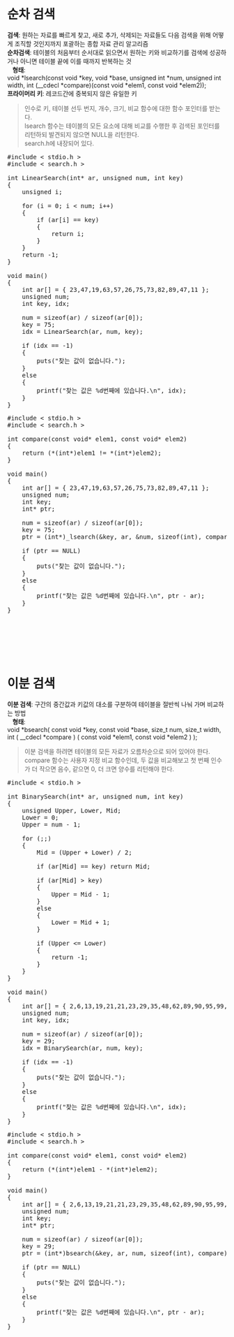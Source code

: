 # 순차 검색 
**검색**: 원하는 자료를 빠르게 찾고, 새로 추가, 삭제되는 자료들도 다음 검색을 위해 어떻게 조직할 것인지까지 포괄하는 종합 자료 관리 알고리즘    
**순차검색**: 테이블의 처음부터 순서대로 읽으면서 원하는 키와 비교하기를 검색에 성공하거나 아니면 테이블 끝에 이를 때까지 반복하는 것  
&nbsp;&nbsp;&nbsp;**형태**:  
void *lsearch(const void *key, void *base, unsigned int *num, unsigned int width, int (__cdecl *compare)(const void *elem1, const void *elem2));  
**프라이머리 키**: 레코드간에 중복되지 않은 유일한 키    
> 인수로 키, 테이블 선두 번지, 개수, 크기, 비교 함수에 대한 함수 포인터를 받는다.  
> lsearch 함수는 테이블의 모든 요소에 대해 비교를 수행한 후 검색된 포인터를 리턴하되 발견되지 않으면 NULL을 리턴한다.  
> search.h에 내장되어 있다.

<pre>#include < stdio.h >
#include < search.h >

int LinearSearch(int* ar, unsigned num, int key)
{
    unsigned i;

    for (i = 0; i < num; i++)
    {
        if (ar[i] == key)
        {
            return i;
        }
    }
    return -1;
}

void main()
{
    int ar[] = { 23,47,19,63,57,26,75,73,82,89,47,11 };
    unsigned num;
    int key, idx;

    num = sizeof(ar) / sizeof(ar[0]);
    key = 75;
    idx = LinearSearch(ar, num, key);

    if (idx == -1)
    {
        puts("찾는 값이 없습니다.");
    }
    else
    {
        printf("찾는 값은 %d번째에 있습니다.\n", idx);
    }
}</pre>

<pre>#include < stdio.h >
#include < search.h >

int compare(const void* elem1, const void* elem2)
{
    return (*(int*)elem1 != *(int*)elem2);
}

void main()
{
    int ar[] = { 23,47,19,63,57,26,75,73,82,89,47,11 };
    unsigned num;
    int key;
    int* ptr;

    num = sizeof(ar) / sizeof(ar[0]);
    key = 75;
    ptr = (int*)_lsearch(&key, ar, &num, sizeof(int), compare);

    if (ptr == NULL)
    {
        puts("찾는 값이 없습니다.");
    }
    else
    {
        printf("찾는 값은 %d번째에 있습니다.\n", ptr - ar);
    }
}</pre><br><br><br><br><br>

# 이분 검색
**이분 검색**: 구간의 중간값과 키값의 대소를 구분하여 테이블을 절반씩 나눠 가며 비교하는 방법  
&nbsp;&nbsp;&nbsp;**형태**:  
void *bsearch( const void *key, const void *base, size_t num, size_t width, int ( __cdecl *compare ) ( const void *elem1, const void *elem2 ) );    
> 이분 검색을 하려면 테이블의 모든 자료가 오름차순으로 되어 있어야 한다.  
> compare 함수는 사용자 지정 비교 함수인데, 두 값을 비교해보고 첫 번째 인수가 더 작으면 음수, 같으면 0, 더 크면 양수를 리턴해야 한다.  

<pre>#include < stdio.h >

int BinarySearch(int* ar, unsigned num, int key)
{
    unsigned Upper, Lower, Mid;
    Lower = 0;
    Upper = num - 1;

    for (;;)
    {
        Mid = (Upper + Lower) / 2;

        if (ar[Mid] == key) return Mid;

        if (ar[Mid] > key)
        {
            Upper = Mid - 1;
        }
        else
        {
            Lower = Mid + 1;
        }

        if (Upper <= Lower)
        {
            return -1;
        }
    }
}

void main()
{
    int ar[] = { 2,6,13,19,21,21,23,29,35,48,62,89,90,95,99,102,109,208,629 };
    unsigned num;
    int key, idx;

    num = sizeof(ar) / sizeof(ar[0]);
    key = 29;
    idx = BinarySearch(ar, num, key);

    if (idx == -1)
    {
        puts("찾는 값이 없습니다.");
    }
    else
    {
        printf("찾는 값은 %d번째에 있습니다.\n", idx);
    }
}</pre>

<pre>#include < stdio.h >
#include < search.h >

int compare(const void* elem1, const void* elem2)
{
    return (*(int*)elem1 - *(int*)elem2);
}

void main()
{
    int ar[] = { 2,6,13,19,21,21,23,29,35,48,62,89,90,95,99,102,109,208,629 };
    unsigned num;
    int key;
    int* ptr;

    num = sizeof(ar) / sizeof(ar[0]);
    key = 29;
    ptr = (int*)bsearch(&key, ar, num, sizeof(int), compare);

    if (ptr == NULL)
    {
        puts("찾는 값이 없습니다.");
    }
    else
    {
        printf("찾는 값은 %d번째에 있습니다.\n", ptr - ar);
    }
}</pre>
